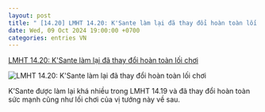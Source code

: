 ```yaml
---
layout: post
title: " [14.20] LMHT 14.20: K'Sante làm lại đã thay đổi hoàn toàn lối chơi"
date: Wed, 09 Oct 2024 19:00:00 +0700
categories: entries VN
---
```

[LMHT 14.20: K'Sante làm lại đã thay đổi hoàn toàn lối chơi](https://www.xemgame.com/lmht-14-20-ksante-lam-lai-da-thay-doi-hoan-toan-loi-choi-post542900.html)

![LMHT 14.20: K'Sante làm lại đã thay đổi hoàn toàn lối chơi](https://img-cdn.xemgame.com/2024/10/09/ksante-tope.jpg)

K'Sante được làm lại khá nhiều trong LMHT 14.19 và đã thay đổi hoàn toàn sức mạnh cũng như lối chơi của vị tướng này về sau.

